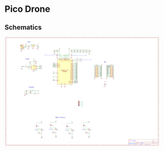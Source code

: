 # Pico Drone 

## Schematics

![schematics](./schematics/schematic_pico-drone.png "Schematics")








